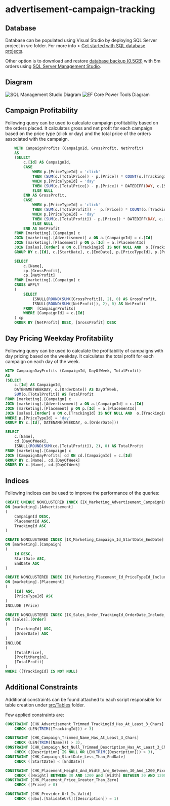 # advertisement-campaign-tracking

## Database

Database can be populated using Visual Studio by deploying SQL Server project in src folder. For more info > [Get started with SQL database projects](https://learn.microsoft.com/en-us/sql/tools/sql-database-projects/get-started?view=sql-server-ver17&pivots=sq1-visual-studio).

Other option is to download and restore [database backup (0.5GB)](https://advertisementcampaign.blob.core.windows.net/alza/db-5m-backup) with 5m orders using [SQL Server Management Studio](https://learn.microsoft.com/en-us/sql/ssms/download-sql-server-management-studio-ssms?view=sql-server-ver17).

## Diagram

![SQL Management Studio Diagram](https://raw.githubusercontent.com/sramekpete/advertisement-campaign-tracking/main/docs/database-diagram-1.png)
![EF Core Power Tools Diagram](https://raw.githubusercontent.com/sramekpete/advertisement-campaign-tracking/main/docs/database-diagram-2.png)

## Campaign Profitability

Following query can be used to calculate campaign profitability based on the orders placed. It calculates gross and net profit for each campaign based on the price type (click or day) and the total price of the orders associated with the campaign.

```sql
	WITH CampaignProfits (CampaignId, GrossProfit, NetProfit)
	AS
	(SELECT
		c.[Id] AS CampaignId,
		CASE
			WHEN p.[PriceTypeId] = 'click'
			THEN (SUM(o.[TotalPrice]) - p.[Price]) * COUNT(o.[TrackingId])
			WHEN p.[PriceTypeId] = 'day'
			THEN (SUM(o.[TotalPrice]) - p.[Price]) * DATEDIFF(DAY, c.[StartDate], c.[EndDate])
			ELSE NULL
		END AS GrossProfit,
		CASE
			WHEN p.[PriceTypeId] = 'click'
			THEN (SUM(o.[TotalProfit]) -  p.[Price]) * COUNT(o.[TrackingId])
			WHEN p.[PriceTypeId] = 'day'
			THEN (SUM(o.[TotalProfit]) - p.[Price]) * DATEDIFF(DAY, c.[StartDate], c.[EndDate])
			ELSE NULL
		END AS NetProfit
	FROM [marketing].[Campaign] c
	JOIN [marketing].[Advertisement] a ON a.[CampaignId] = c.[Id]
	JOIN [marketing].[Placement] p ON p.[Id] = a.[PlacementId]
	JOIN [sales].[Order] o ON o.[TrackingId] IS NOT NULL AND  o.[TrackingId] = a.[TrackingId]
	GROUP BY c.[Id], c.[StartDate], c.[EndDate], p.[PriceTypeId], p.[Price])

	SELECT
		c.[Name],
		cp.[GrossProfit],
		cp.[NetProfit]
	FROM [marketing].[Campaign] c
	CROSS APPLY
	(
		SELECT
			ISNULL(ROUND(SUM([GrossProfit]), 2), 0) AS GrossProfit,
			ISNULL(ROUND(SUM([NetProfit]), 2), 0) AS NetProfit
		FROM  [CampaignProfits]
		WHERE [CampaignId] = c.[Id]
	) cp
	ORDER BY [NetProfit] DESC, [GrossProfit] DESC
```

## Day Pricing Weekday Profitability

Following query can be used to calculate the profitability of campaigns with day pricing based on the weekday. It calculates the total profit for each campaign on each day of the week.

```sql
WITH CampaignDayProfits (CampaignId, DayOfWeek, TotalProfit)
AS
(SELECT
	c.[Id] AS CampaignId,
	DATENAME(WEEKDAY, o.[OrderDate]) AS DayOfWeek,
	SUM(o.[TotalProfit]) AS TotalProfit
FROM [marketing].[Campaign] c
JOIN [marketing].[Advertisement] a ON a.[CampaignId] = c.[Id]
JOIN [marketing].[Placement] p ON p.[Id] = a.[PlacementId]
JOIN [sales].[Order] o ON o.[TrackingId] IS NOT NULL AND  o.[TrackingId] = a.[TrackingId]
WHERE p.[PriceTypeId] = 'day'
GROUP BY c.[Id], DATENAME(WEEKDAY, o.[OrderDate]))

SELECT
	c.[Name],
	cd.[DayOfWeek],
	ISNULL(ROUND(SUM(cd.[TotalProfit]), 2), 0) AS TotalProfit
FROM [marketing].[Campaign] c
JOIN [CampaignDayProfits] cd ON cd.[CampaignId] = c.[Id]
GROUP BY c.[Name], cd.[DayOfWeek]
ORDER BY c.[Name], cd.[DayOfWeek]
```

## Indices

Following indices can be used to improve the performance of the queries:
```sql
CREATE UNIQUE NONCLUSTERED INDEX [IX_Marketing_Advertisement_CampaignId_Placement_Id_TrackingId]
ON [marketing].[Advertisement]
(
	CampaignId DESC,
	PlacementId ASC,
	TrackingId ASC
)

CREATE NONCLUSTERED INDEX [IX_Marketing_Campaign_Id_StartDate_EndDate]
ON [marketing].[Campaign]
(
	Id DESC,
	StartDate ASC,
	EndDate ASC
)

CREATE NONCLUSTERED INDEX [IX_Marketing_Placement_Id_PriceTypeId_Include_Price]
ON [marketing].[Placement]
(
	[Id] ASC,
	[PriceTypeId] ASC
)
INCLUDE (Price)

CREATE NONCLUSTERED INDEX [IX_Sales_Order_TrackingId_OrderDate_Include_TotalPrice_ProfitMargin_TotalProfit_Filter_TrackingId_Not_Null]
ON [sales].[Order]
(
	[TrackingId] ASC,
	[OrderDate] ASC
)
INCLUDE
(
	[TotalPrice],
	[ProfitMargin],
	[TotalProfit]
) 
WHERE ([TrackingId] IS NOT NULL)
```

## Additional Constraints

Additional constraints can be found attached to each script responsible for table creation under [src/Tables]() folder.

Few applied constraints are:

```sql
CONSTRAINT [CHK_Advertisement_Trimmed_TrackingId_Has_At_Least_3_Chars]
	CHECK (LEN(TRIM([TrackingId])) > 3)

CONSTRAINT [CHK_Campaign_Trimmed_Name_Has_At_Least_3_Chars]
	CHECK (LEN(TRIM([Name])) > 3),
CONSTRAINT [CHK_Campaign_Not_Null_Trimmed_Description_Has_At_Least_3_Chars]
	CHECK ([Description] IS NULL OR LEN(TRIM([Description])) > 3),
CONSTRAINT [CHK_Campaign_StartDate_Less_Than_EndDate]
	CHECK ([StartDate] < [EndDate])

CONSTRAINT [CHK_Placement_Height_And_Width_Are_Between_30_And_1200_Pixels]
	CHECK ([Height] BETWEEN 30 AND 1200 and [Width] BETWEEN 30 AND 1200),
CONSTRAINT [CHK_Placement_Price_Greater_Than_Zero]
	CHECK ([Price] > 0)

CONSTRAINT [CHK_Provider_Url_Is_Valid]
	CHECK ([dbo].[ValidateUrl]([Description]) = 1)
```
